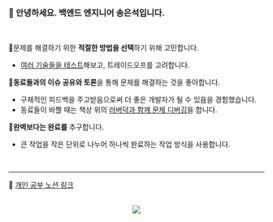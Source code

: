### 👋 안녕하세요. 백엔드 엔지니어 송은석입니다.
<br>

🎯문제를 해결하기 위한 **적절한 방법을 선택**하기 위해 고민합니다.
- [여러 기술들을 테스트](https://velog.io/@tilsong/%EB%B9%A0%EB%A5%B4%EA%B2%8C-%EC%A7%80%EC%97%AD-%EC%A1%B0%EA%B1%B4%EC%9C%BC%EB%A1%9C-%EA%B2%80%EC%83%89%ED%95%98%EA%B8%B0-R-Tree-%EC%9D%B8%EB%8D%B1%EC%8A%A4-%EC%A0%81%EC%9A%A9-%EB%B0%8F-%EC%BF%BC%EB%A6%AC-%EA%B0%9C%EC%84%A0)해보고, 트레이드오프를 고려합니다.

🐥**동료들과의 이슈 공유와 토론**을 통해 문제를 해결하는 것을 좋아합니다.
- 구체적인 피드백을 주고받음으로써 더 좋은 개발자가 될 수 있음을 경험했습니다.
- 동료들이 바쁠 때는 책상 위의 [러버덕과 함께 문제 디버깅](https://velog.io/@tilsong/%EC%98%A4%EB%A6%AC%EC%99%80-%EC%9D%98%EB%85%BC%ED%95%98%EB%8B%A4-%EB%9F%AC%EB%B2%84%EB%8D%95-%EB%94%94%EB%B2%84%EA%B9%85)을 합니다.

📌**완벽보다는 완료를** 추구합니다.
- 큰 작업을 작은 단위로 나누어 하나씩 완료하는 작업 방식을 사용합니다.

<br>

---

📔 [개인 공부 노션 링크](http://bit.ly/46xSoum)

<br>
<div align="center">
	<a href="https://hits.seeyoufarm.com">
		<img src="https://hits.seeyoufarm.com/api/count/incr/badge.svg?url=https%3A%2F%2Fgithub.com%2Ftilsong&count_bg=%233D94C8&title_bg=%23555555&icon=&icon_color=%23E7E7E7&title=hits&edge_flat=false"/>
	</a>
</div>

